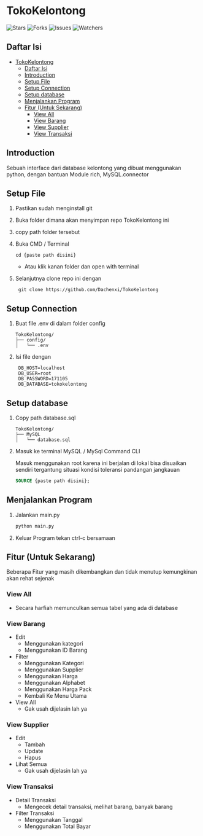# TokoKelontong

![Stars](https://img.shields.io/github/stars/Dachenxi/tokokelontong?style=social)
![Forks](https://img.shields.io/github/forks/Dachenxi/tokokelontong?style=social)
![Issues](https://img.shields.io/github/issues/Dachenxi/tokokelontong)
![Watchers](https://img.shields.io/github/watchers/Dachenxi/tokokelontong?style=social)

## Daftar Isi

- [TokoKelontong](#tokokelontong)
  - [Daftar Isi](#daftar-isi)
  - [Introduction](#introduction)
  - [Setup File](#setup-file)
  - [Setup Connection](#setup-connection)
  - [Setup database](#setup-database)
  - [Menjalankan Program](#menjalankan-program)
  - [Fitur (Untuk Sekarang)](#fitur-untuk-sekarang)
    - [View All](#view-all)
    - [View Barang](#view-barang)
    - [View Supplier](#view-supplier)
    - [View Transaksi](#view-transaksi)

## Introduction

Sebuah interface dari database kelontong yang dibuat menggunakan python, dengan bantuan Module rich, MySQL.connector

## Setup File

1. Pastikan sudah menginstall git
2. Buka folder dimana akan menyimpan repo TokoKelontong ini
3. copy path folder tersebut
4. Buka CMD / Terminal

   ```plain
   cd {paste path disini}
   ```

   - Atau klik kanan folder dan open with terminal
5. Selanjutnya clone repo ini dengan

   ```plain
    git clone https://github.com/Dachenxi/TokoKelontong

## Setup Connection

1. Buat file .env di dalam folder config

   ```plaintext
   TokoKelontong/
   ├── config/
   │   └── .env
2. Isi file dengan

   ```plaintext
    DB_HOST=localhost
    DB_USER=root
    DB_PASSWORD=171105
    DB_DATABASE=tokokelontong

## Setup database

1. Copy path database.sql

    ```plaintext
    TokoKelontong/
    ├── MySQL
    │   └── database.sql
2. Masuk ke terminal MySQL / MySql Command CLI

    Masuk menggunakan root karena ini berjalan di lokal bisa disuaikan sendiri tergantung situasi kondisi toleransi pandangan jangkauan

    ```sql
    SOURCE {paste path disini};

## Menjalankan Program

1. Jalankan main.py

    ```bash
    python main.py
2. Keluar Program tekan ctrl-c bersamaan

## Fitur (Untuk Sekarang)

Beberapa Fitur yang masih dikembangkan dan tidak menutup kemungkinan akan rehat sejenak

### View All

- Secara harfiah memunculkan semua tabel yang ada di database

### View Barang

- Edit
  - Menggunakan kategori
  - Menggunakan ID Barang
- Filter
  - Menggunakan Kategori
  - Menggunakan Supplier
  - Menggunakan Harga
  - Menggunakan Alphabet
  - Menggunakan Harga Pack
  - Kembali Ke Menu Utama
- View All
  - Gak usah dijelasin lah ya

### View Supplier

- Edit
  - Tambah
  - Update
  - Hapus
- Lihat Semua
  - Gak usah dijelasin lah ya

### View Transaksi

- Detail Transaksi
  - Mengecek detail transaksi, melihat barang, banyak barang
- Filter Transaksi
  - Menggunakan Tanggal
  - Menggunakan Total Bayar
